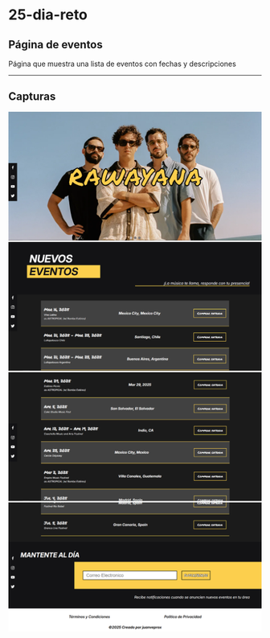 # 25-dia-reto
## Página de eventos
Página que muestra una lista de eventos con fechas y descripciones

---
## Capturas
![captura](https://github.com/juanveprox/25-dia-reto/blob/8b3671877ab9fdb7acbbfaff3a30a05603767645/capturas/Screenshot_1.png)
![captura](https://github.com/juanveprox/25-dia-reto/blob/8b3671877ab9fdb7acbbfaff3a30a05603767645/capturas/Screenshot_2.png)
![captura](https://github.com/juanveprox/25-dia-reto/blob/8b3671877ab9fdb7acbbfaff3a30a05603767645/capturas/Screenshot_3.png)
![captura](https://github.com/juanveprox/25-dia-reto/blob/8b3671877ab9fdb7acbbfaff3a30a05603767645/capturas/Screenshot_4.png)

